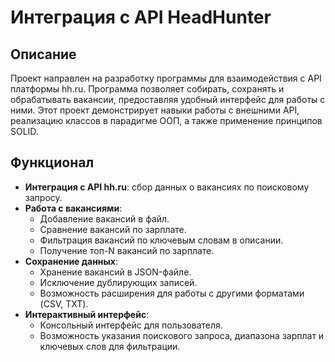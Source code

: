 # Интеграция с API HeadHunter

## Описание
Проект направлен на разработку программы для взаимодействия с API платформы hh.ru. Программа позволяет собирать, сохранять и обрабатывать вакансии, предоставляя удобный интерфейс для работы с ними. Этот проект демонстрирует навыки работы с внешними API, реализацию классов в парадигме ООП, а также применение принципов SOLID.

## Функционал
- **Интеграция с API hh.ru**: сбор данных о вакансиях по поисковому запросу.
- **Работа с вакансиями**:
  - Добавление вакансий в файл.
  - Сравнение вакансий по зарплате.
  - Фильтрация вакансий по ключевым словам в описании.
  - Получение топ-N вакансий по зарплате.
- **Сохранение данных**:
  - Хранение вакансий в JSON-файле.
  - Исключение дублирующих записей.
  - Возможность расширения для работы с другими форматами (CSV, TXT).
- **Интерактивный интерфейс**:
  - Консольный интерфейс для пользователя.
  - Возможность указания поискового запроса, диапазона зарплат и ключевых слов для фильтрации.
